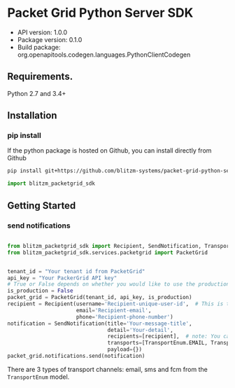 # Packet Grid Python Server SDK

- API version: 1.0.0
- Package version: 0.1.0
- Build package: org.openapitools.codegen.languages.PythonClientCodegen

## Requirements.

Python 2.7 and 3.4+

## Installation
### pip install

If the python package is hosted on Github, you can install directly from Github

```sh
pip install git+https://github.com/blitzm-systems/packet-grid-python-server-sdk.git
```

```python
import blitzm_packetgrid_sdk 
```


## Getting Started
### send notifications



```python

from blitzm_packetgrid_sdk import Recipient, SendNotification, TransportEnum
from blitzm_packetgrid_sdk.services.packetgrid import PacketGrid


tenant_id = "Your tenant id from PacketGrid"
api_key = "Your PackerGrid API key"
# True or False depends on whether you would like to use the production mode
is_production = False  
packet_grid = PacketGrid(tenant_id, api_key, is_production)
recipient = Recipient(username='Recipient-unique-user-id',  # This is the id for searching notification reports of this recipient.
                      email='Recipient-email',
                      phone='Recipient-phone-number')
notification = SendNotification(title='Your-message-title',
                                detail='Your-detail',
                                recipients=[recipient],  # note: You can have multiple recipients
                                transports=[TransportEnum.EMAIL, TransportEnum.SMS],  # see below
                                payload={})
packet_grid.notifications.send(notification)

```
There are 3 types of transport channels: email, sms and fcm from  the `TransportEnum` model.





